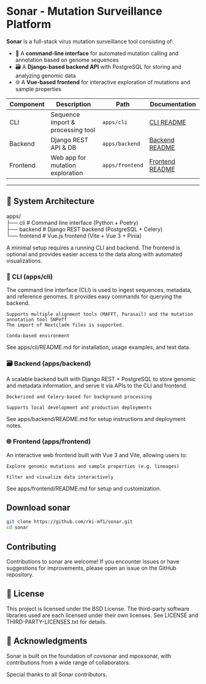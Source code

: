 # Sonar - Mutation Surveillance Platform

**Sonar** is a full-stack virus mutation surveillance tool consisting of:
- 🧬 A **command-line interface** for automated mutation calling and annotation based on genome sequences
- 🗃️ A **Django-based backend API** with PostgreSQL for storing and analyzing genomic data
- 🌐 A **Vue-based frontend** for interactive exploration of mutations and sample properties

| Component | Description                      | Path            | Documentation                                |
| --------- | -------------------------------- | --------------- | -------------------------------------------- |
| CLI       | Sequence import & processing tool    | `apps/cli`      | [CLI README](./apps/cli/README.md)       |
| Backend   | Django REST API & DB             | `apps/backend`  | [Backend README](./apps/backend/README.md)   |
| Frontend  | Web app for mutation exploration | `apps/frontend` | [Frontend README](./apps/frontend/README.md) |


---

## 🧭 System Architecture
apps/<br>
├── cli # Command line interface (Python + Poetry)<br>
├── backend # Django REST backend (PostgreSQL + Celery)<br>
└── frontend # Vue.js frontend (Vite + Vue 3 + Pinia)

A minimal setup requires a running CLI and backend. The frontend is optional and provides easier access to the data along with automated visualizations.

### 🧬 CLI (apps/cli)

The command line interface (CLI) is used to ingest sequences, metadata, and reference genomes. It provides easy commands for querying the backend.

    Supports multiple alignment tools (MAFFT, Parasail) and the mutation annotation tool SNPeff
    The import of Nextclade files is supported.

    Conda-based environment

See apps/cli/README.md for installation, usage examples, and test data.

### 🗃️ Backend (apps/backend)

A scalable backend built with Django REST + PostgreSQL to store genomic and metadata information, and serve it via APIs to the CLI and frontend.

    Dockerized and Celery-based for background processing

    Supports local development and production deployments

See apps/backend/README.md for setup instructions and deployment notes.

### 🌐 Frontend (apps/frontend)

An interactive web frontend built with Vue 3 and Vite, allowing users to:

    Explore genomic mutations and sample properties (e.g. lineages)

    Filter and visualize data interactively

See apps/frontend/README.md for setup and customization.

## Download sonar

```sh
git clone https://github.com/rki-mf1/sonar.git
cd sonar
```
## Contributing

Contributions to sonar are welcome! If you encounter issues or have suggestions for improvements, please open an issue on the GitHub repository.

## 📄 License

This project is licensed under the BSD License.
The third-party software libraries used are each licensed under their own licenses.
See LICENSE and THIRD-PARTY-LICENSES.txt for details.

## 🙏 Acknowledgments

Sonar is built on the foundation of covsonar and mpoxsonar, with contributions from a wide range of collaborators.

Special thanks to all Sonar contributors.
